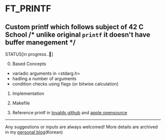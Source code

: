 # FT_PRINTF
Custom printf which follows subject of 42 C School
/* unlike original `printf` it doesn't have buffer manegement */
---
STATUS[in progress..🤨]

0. Based Concepts
 - variadic arguments in <stdarg.h>
 - hadling a number of arguments
 - condition checks using flags (or bitwise calculation)

1. Implementation

2. Makefile

3. Reference
printf in [tovalds github](https://github.com/torvalds/linux/blob/master/arch/x86/boot/printf.c) and [apple opensource](https://opensource.apple.com/source/xnu/xnu-201/osfmk/kern/printf.c.auto.html)

---
Any suggestions or inputs are always welcomed!
More details are archived in my [personal blog](https://velog.io/@ilp-sys)(Korean)
